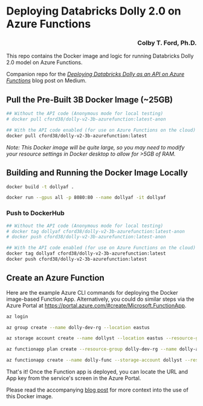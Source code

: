 # Deploying Databricks Dolly 2.0 on Azure Functions

<h3 align="right">Colby T. Ford, Ph.D.</h3>

This repo contains the Docker image and logic for running Databricks Dolly 2.0 model on Azure Functions.

Companion repo for the _[Deploying Databricks Dolly as an API on Azure Functions](https://colbyford.medium.com/deploying-databricks-dolly-on-azure-functions-fac718842d64)_ blog post on Medium.

## Pull the Pre-Built 3B Docker Image (~25GB)

```bash
## Without the API code (Anonymous mode for local testing)
# docker pull cford38/dolly-v2-3b-azurefunction:latest-anon

## With the API code enabled (for use on Azure Functions on the cloud)
docker pull cford38/dolly-v2-3b-azurefunction:latest
```
_Note: This Docker image will be quite large, so you may need to modify your resource settings in Docker desktop to allow for >5GB of RAM._

## Building and Running the Docker Image Locally
```bash
docker build -t dollyaf .

docker run --gpus all -p 8080:80 --name dollyaf -it dollyaf
```

### Push to DockerHub
```bash
## Without the API code (Anonymous mode for local testing)
# docker tag dollyaf cford38/dolly-v2-3b-azurefunction:latest-anon
# docker push cford38/dolly-v2-3b-azurefunction:latest-anon

## With the API code enabled (for use on Azure Functions on the cloud)
docker tag dollyaf cford38/dolly-v2-3b-azurefunction:latest
docker push cford38/dolly-v2-3b-azurefunction:latest
```

## Create an Azure Function

Here are the example Azure CLI commands for deploying the Docker image-based Function App. Alternatively, you could do similar steps via the Azure Portal at https://portal.azure.com/#create/Microsoft.FunctionApp. 

```bash
az login

az group create --name dolly-dev-rg --location eastus

az storage account create --name dollyst --location eastus --resource-group dolly-dev-rg --sku Standard_LRS

az functionapp plan create --resource-group dolly-dev-rg --name dolly-asp --location eastus --number-of-workers 1 --sku P3mv3 --is-linux

az functionapp create --name dolly-func --storage-account dollyst --resource-group dolly-dev-rg --plan dolly-asp --functions-version 4 --os-type Linux --image cford38/dolly-v2-3b-azurefunction:latest
```

That's it! Once the Function app is deployed, you can locate the URL and App key from the service's screen in the Azure Portal.

Please read the accompanying [blog post](https://colbyford.medium.com/deploying-databricks-dolly-on-azure-functions-fac718842d64) for more context into the use of this Docker image.
